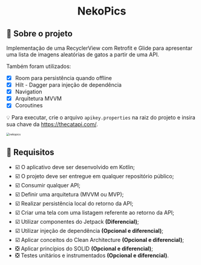 <h1 align="center"> 
	  NekoPics
</h1>




## 📑 Sobre o projeto

Implementação de uma RecyclerView com Retrofit e Glide para apresentar uma lista de imagens aleatórias de gatos a partir de uma API.

Também foram utilizados:
- [x] Room para persistência quando offline
- [x] Hilt - Dagger para injeção de dependência
- [x] Navigation
- [x] Arquitetura MVVM
- [x] Coroutines

💡  Para executar, crie o arquivo `apikey.properties` na raiz do projeto e insira sua chave da https://thecatapi.com/.

<img src="D:\Desktop\nekopics.jpeg" alt="nekopics" style="zoom:50%;" />

## 📌 Requisitos

- ☑️ O aplicativo deve ser desenvolvido em Kotlin;
- ☑️ O projeto deve ser entregue em qualquer repositório público;
- ☑️ Consumir qualquer API;
- ☑️ Definir uma arquitetura (MVVM ou MVP);
- ☑️ Realizar persistência local do retorno da API; 
- ☑️ Criar uma tela com uma listagem referente ao retorno da API;
- ☑️ Utilizar componentes do Jetpack **(Diferencial)**;
- ☑️ Utilizar injeção de dependência **(Opcional e diferencial)**;
- ☑️ Aplicar conceitos do Clean Architecture **(Opcional e diferencial)**; 
- ❎ Aplicar princípios do SOLID **(Opcional e diferencial)**;
- ❎ Testes unitários e instrumentados **(Opcional e diferencial)**.
